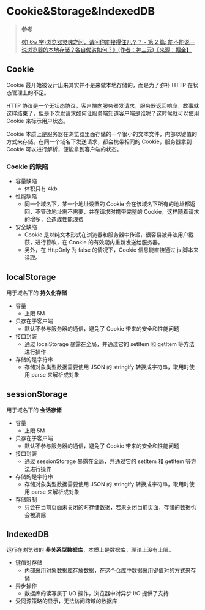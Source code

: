 # Cookie&Storage&IndexedDB

> **参考**
>
> [《(1.6w 字)浏览器灵魂之问，请问你能接得住几个？ - 第 2 篇: 能不能说一说浏览器的本地存储？各自优劣如何？》(作者：神三元)【来源：掘金】](https://juejin.cn/post/6844904021308735502#heading-13)

## Cookie

Cookie 最开始被设计出来其实并不是来做本地存储的，而是为了弥补 HTTP 在状态管理上的不足。

HTTP 协议是一个无状态协议，客户端向服务器发请求，服务器返回响应，故事就这样结束了，但是下次发请求如何让服务端知道客户端是谁呢？这时候就可以使用 Cookie 来标示用户状态。

Cookie 本质上是服务器在浏览器里面存储的一个很小的文本文件，内部以键值的方式来存储。在同一个域名下发送请求，都会携带相同的 Cookie，服务器拿到 Cookie 可以进行解析，便能拿到客户端的状态。

### Cookie 的缺陷

- 容量缺陷
  - 体积只有 4kb
- 性能缺陷
  - 同一个域名下，某一个地址设置的 Cookie 会在该域名下所有的地址都返回，不管改地址需不需要，并在请求时携带完整的 Cookie，这样随着请求的增多，会造成性能浪费
- 安全缺陷
  - Cookie 是以纯文本形式在浏览器和服务器中传递，很容易被非法用户截获，进行篡改，在 Cookie 的有效期内重新发送给服务器。
  - 另外，在 HttpOnly 为 false 的情况下，Cookie 信息能直接通过 js 脚本来读取。

## localStorage

用于域名下的 **持久化存储**

- 容量
  - 上限 5M
- 只存在于客户端
  - 默认不参与服务器的通信，避免了 Cookie 带来的安全和性能问题
- 接口封装
  - 通过 localStorage 暴露在全局，并通过它的 setItem 和 getItem 等方法进行操作
- 存储的是字符串
  - 存储对象类型数据需要使用 JSON 的 stringify 转换成字符串，取用时使用 parse 来解析成对象

## sessionStorage

用于域名下的 **会话存储**

- 容量
  - 上限 5M
- 只存在于客户端
  - 默认不参与服务器的通信，避免了 Cookie 带来的安全和性能问题
- 接口封装
  - 通过 sessionStorage 暴露在全局，并通过它的 setItem 和 getItem 等方法进行操作
- 存储的是字符串
  - 存储对象类型数据需要使用 JSON 的 stringify 转换成字符串，取用时使用 parse 来解析成对象
- 存储限制
  - 只会在当前页面未关闭的时存储数据，若果关闭当前页面，存储的数据也会被清除

## IndexedDB

运行在浏览器的 **非关系型数据库**，本质上是数据库，理论上没有上限。

- 键值对存储
  - 内部采用对象数据库存放数据，在这个仓库中数据采用键值对的方式来存储
- 异步操作
  - 数据库的读写属于 I/O 操作，浏览器中对异步 I/O 提供了支持
- 受同源策略的显示，无法访问跨域的数据库
